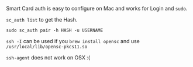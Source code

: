 Smart Card auth is easy to configure on Mac and works for Login and `sudo`.


`sc_auth list` to get the Hash.

`sudo sc_auth pair -h HASH -u USERNAME`



`ssh -I` can be used if you `brew install opensc` and use `/usr/local/lib/opensc-pkcs11.so`

`ssh-agent` does not work on OSX :(
